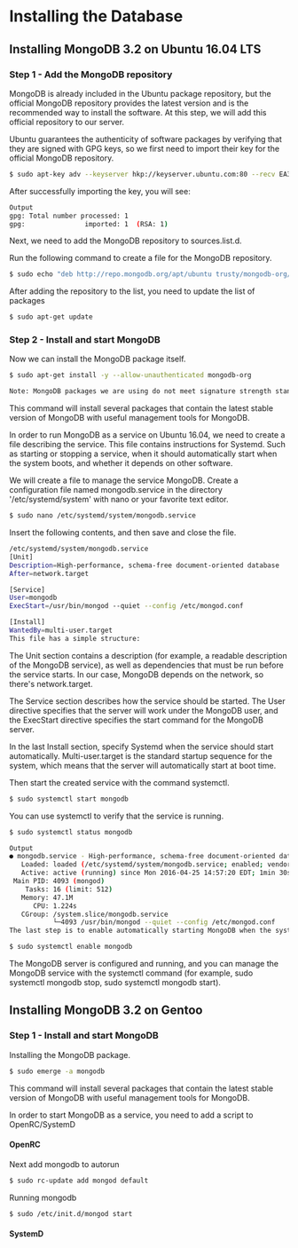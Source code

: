# Installing the Database

## Installing MongoDB 3.2 on Ubuntu 16.04 LTS


### Step 1 - Add the MongoDB repository
MongoDB is already included in the Ubuntu package repository, but the official MongoDB repository provides the latest version and is the recommended way to install the software. At this step, we will add this official repository to our server.

Ubuntu guarantees the authenticity of software packages by verifying that they are signed with GPG keys, so we first need to import their key for the official MongoDB repository.

```sh
$ sudo apt-key adv --keyserver hkp://keyserver.ubuntu.com:80 --recv EA312927
```
After successfully importing the key, you will see:

```sh
Output
gpg: Total number processed: 1
gpg:               imported: 1  (RSA: 1)
```

Next, we need to add the MongoDB repository to sources.list.d.

Run the following command to create a file for the MongoDB repository.

```sh
$ sudo echo "deb http://repo.mongodb.org/apt/ubuntu trusty/mongodb-org/3.2 multiverse" | sudo tee /etc/apt/sources.list.d/mongodb-org-3.2.list
```

After adding the repository to the list, you need to update the list of packages

```sh
$ sudo apt-get update
```

### Step 2 - Install and start MongoDB

Now we can install the MongoDB package itself.

```sh
$ sudo apt-get install -y --allow-unauthenticated mongodb-org
```

```sh
Note: MongoDB packages we are using do not meet signature strength standards that Ubuntu 16.04 expects and must be installed with additional --allow-unauthenticated switch.
```

This command will install several packages that contain the latest stable version of MongoDB with useful management tools for MongoDB.

In order to run MongoDB as a service on Ubuntu 16.04, we need to create a file describing the service. This file contains instructions for Systemd. Such as starting or stopping a service, when it should automatically start when the system boots, and whether it depends on other software.

We will create a file to manage the service MongoDB. Create a configuration file named mongodb.service in the directory '/etc/systemd/system' with nano or your favorite text editor.

```sh
$ sudo nano /etc/systemd/system/mongodb.service
```

Insert the following contents, and then save and close the file.

```sh
/etc/systemd/system/mongodb.service
[Unit]
Description=High-performance, schema-free document-oriented database
After=network.target

[Service]
User=mongodb
ExecStart=/usr/bin/mongod --quiet --config /etc/mongod.conf

[Install]
WantedBy=multi-user.target
This file has a simple structure:
```

The Unit section contains a description (for example, a readable description of the MongoDB service), as well as dependencies that must be run before the service starts. In our case, MongoDB depends on the network, so there's network.target.

The Service section describes how the service should be started. The User directive specifies that the server will work under the MongoDB user, and the ExecStart directive specifies the start command for the MongoDB server.

In the last Install section, specify Systemd when the service should start automatically. Multi-user.target is the standard startup sequence for the system, which means that the server will automatically start at boot time.

Then start the created service with the command systemctl.

```sh
$ sudo systemctl start mongodb
```

You can use systemctl to verify that the service is running.

```sh
$ sudo systemctl status mongodb
```

```sh
Output
● mongodb.service - High-performance, schema-free document-oriented database
   Loaded: loaded (/etc/systemd/system/mongodb.service; enabled; vendor preset: enabled)
   Active: active (running) since Mon 2016-04-25 14:57:20 EDT; 1min 30s ago
 Main PID: 4093 (mongod)
    Tasks: 16 (limit: 512)
   Memory: 47.1M
      CPU: 1.224s
   CGroup: /system.slice/mongodb.service
           └─4093 /usr/bin/mongod --quiet --config /etc/mongod.conf
The last step is to enable automatically starting MongoDB when the system starts.
```

```sh
$ sudo systemctl enable mongodb
```

The MongoDB server is configured and running, and you can manage the MongoDB service with the systemctl command (for example, sudo systemctl mongodb stop, sudo systemctl mongodb start).

## Installing MongoDB 3.2 on Gentoo


### Step 1 - Install and start MongoDB

Installing the MongoDB package.

```sh
$ sudo emerge -a mongodb
```

This command will install several packages that contain the latest stable version of MongoDB with useful management tools for MongoDB.

In order to start MongoDB as a service, you need to add a script to OpenRC/SystemD

#### OpenRC

Next add mongodb to autorun

```sh
$ sudo rc-update add mongod default
```

Running mongodb

```sh
$ sudo /etc/init.d/mongod start
```

#### SystemD
